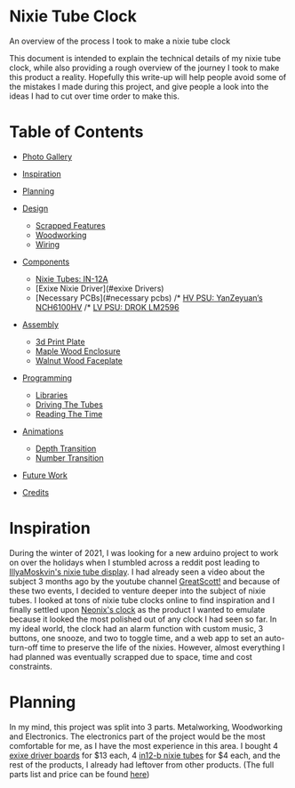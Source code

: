 # Nixie Tube Clock
An overview of the process I took to make a nixie tube clock 

This document is intended to explain the technical details of my nixie tube clock, while also providing a rough overview of the journey I took to make this product a reality. Hopefully this write-up will help people avoid some of the mistakes I made during this project, and give people a look into the ideas I had to cut over time order to make this. 

# Table of Contents
*   [Photo Gallery](#photo-gallery)
*   [Inspiration](#inspiration)
*   [Planning](#planning)
*   [Design](#design)
    *   [Scrapped Features](#scrapped-feature) 
    *   [Woodworking](#woodworking)
    *   [Wiring](#wiring)
*   [Components](#components)
    *   [Nixie Tubes: IN-12A](#nixie-tubes-in-12a)
    *   [Exixe Nixie Driver](#exixe Drivers)
    *   [Necessary PCBs](#necessary pcbs)
        /*   [HV PSU: YanZeyuan’s NCH6100HV](#hv-psu-yanzeyuans-nch6100hv)
        /*   [LV PSU: DROK LM2596](#lv-psu-drok-lm2596)
       
*   [Assembly](#assembly)
    *   [3d Print Plate](#3d-print-plate-for-pcbs)
    *   [Maple Wood Enclosure](#maple-wood-enclosure)
    *   [Walnut Wood Faceplate](#faceplate)
*   [Programming](#programming)
    *   [Libraries](#requirements)
    *   [Driving The Tubes](#tube-driving)
    *   [Reading The Time](#RTC)
*   [Animations](#animations)
    *   [Depth Transition](#depth-transition)
    *   [Number Transition](#number-transition)
*   [Future Work](#future-work)
*   [Credits](#credits)

# Inspiration
During the winter of 2021, I was looking for a new arduino project to work on over the holidays when I stumbled across a reddit post leading to [IllyaMoskvin's nixie tube display](https://github.com/IllyaMoskvin/nixie-counter). I had already seen a video about the subject 3 months ago by the youtube channel [GreatScott!](https://www.youtube.com/watch?v=ObgmVNV1Kfg) and because of these two events, I decided to venture deeper into the subject of nixie tubes. I looked at tons of nixie tube clocks online to find inspiration and I finally settled upon [Neonix's clock](https://www.etsy.com/listing/931590165/nixie-tube-clock-neonix-412-customizable?ga_order=most_relevant&ga_search_type=all&ga_view_type=gallery&ga_search_query=nixie+tube+clock&ref=sc_gallery-1-5&plkey=ac1318e828d258e6cba0e64b21e83669887453da%3A931590165&frs=1&sts=1) as the product I wanted to emulate because it looked the most polished out of any clock I had seen so far. In my ideal world, the clock had an alarm function with custom music, 3 buttons, one snooze, and two to toggle time, and a web app to set an auto-turn-off time to preserve the life of the nixies. However, almost everything I had planned was eventually scrapped due to space, time and cost constraints. 

# Planning 
In my mind, this project was split into 3 parts. Metalworking, Woodworking and Electronics. The electronics part of the project would be the most comfortable for me, as I have the most experience in this area. I bought 4 [exixe driver boards](https://www.tindie.com/products/dekuNukem/exixe-miniture-nixie-tube-driver-modules/#product-reviews) for $13 each, 4 [in12-b nixie tubes](https://www.ebay.com/itm/131964707917?hash=item1eb9b5a44d:g:C3cAAOSwmLlX-i1o) for $4 each, and the rest of the products, I already had leftover from other products. (The full parts list and price can be found [here](https://docs.google.com/spreadsheets/d/13VwZzKPhzOkpslhoitIj5g3k4Q4i2Dl7qZcKzXsNUyM/edit?usp=sharing))
